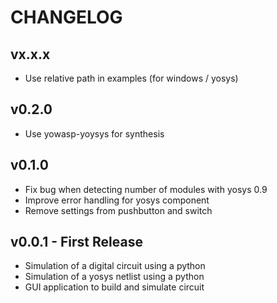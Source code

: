 # CHANGELOG

## vx.x.x
 - Use relative path in examples (for windows / yosys)

## v0.2.0
 - Use yowasp-yoysys for synthesis

## v0.1.0
 * Fix bug when detecting number of modules with yosys 0.9
 * Improve error handling for yosys component
 * Remove settings from pushbutton and switch

## v0.0.1 - First Release
 * Simulation of a digital circuit using a python
 * Simulation of a yosys netlist using a python
 * GUI application to build and simulate circuit
